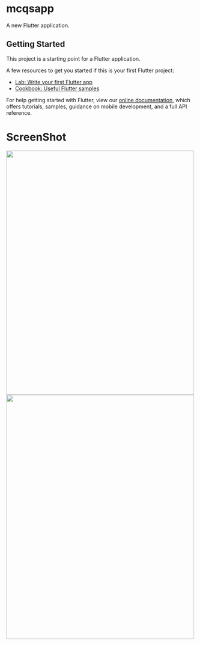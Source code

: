 # mcqsapp

A new Flutter application.

## Getting Started

This project is a starting point for a Flutter application.

A few resources to get you started if this is your first Flutter project:

- [Lab: Write your first Flutter app](https://flutter.dev/docs/get-started/codelab)
- [Cookbook: Useful Flutter samples](https://flutter.dev/docs/cookbook)

For help getting started with Flutter, view our
[online documentation](https://flutter.dev/docs), which offers tutorials,
samples, guidance on mobile development, and a full API reference.
# ScreenShot

<img src="https://user-images.githubusercontent.com/73787635/98470931-a220ad80-220a-11eb-936c-66da5fda9813.png" width ="500" height ="650" />
  
  

<img src ="https://user-images.githubusercontent.com/73787635/98470978-f6c42880-220a-11eb-8dac-233e6aefeda2.gif" width = "500" height="650"/>


